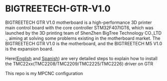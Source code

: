 # BIGTREETECH-GTR-V1.0
BIGTREETECH GTR V1.0 motherboard is a high-performance 3D printer main control board with the core controller STM32F407IGT6, which was launched by the 3D printing team of ShenZhen BigTree Technology CO.,LTD ., aiming at solving some problems existing in the motherboard market. The BIGTREETECH GTR V1.0 is the motherboard, and the BIGTREETECH M5 V1.0 is the expansion board.

Here([English](https://3dwork.io/en/skr-gtr-v1-0-analysis-and-configuration/) and [Spanish](https://3dwork.io/skr-gtr-v1-0-analisis-y-configuracion/)) are very detailed steps to explain how to install the TMC22xx(TMC2208/TMC2209/TMC2225/TMC2226) driver on GTR

This repo is my MPCNC configuration
